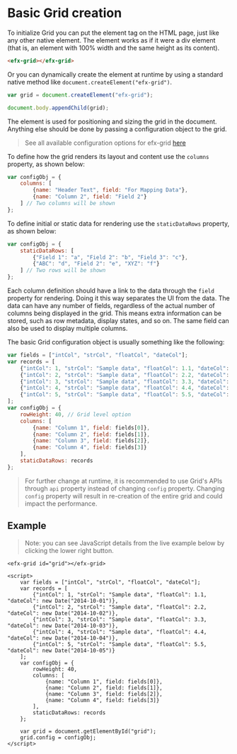 # Basic Grid creation

To initialize Grid you can put the element tag on the HTML page, just like any other native element. The element works as if it were a div element (that is, an element with 100% width and the same height as its content). 

```html
<efx-grid></efx-grid>
```

Or you can dynamically create the element at runtime by using a standard native method like `document.createElement("efx-grid")`.

```js
var grid = document.createElement("efx-grid");

document.body.appendChild(grid);
```

The element is used for positioning and sizing the grid in the document. Anything else should be done by passing a configuration object to the grid. 

> See all available configuration options for efx-grid [here](../apis/rt_grid/Grid.md)

To define how the grid renders its layout and content use the `columns` property, as shown below:

```js
var configObj = {
	columns: [
		{name: "Header Text", field: "For Mapping Data"},
		{name: "Column 2", field: "Field 2"}
	] // Two columns will be shown
};
```

To define initial or static data for rendering use the `staticDataRows` property, as shown below:

```js
var configObj = {
	staticDataRows: [
		{"Field 1": "a", "Field 2": "b", "Field 3": "c"},
		{"ABC": "d", "Field 2": "e", "XYZ": "f"}
	] // Two rows will be shown
};
```

Each column definition should have a link to the data through the `field` property for rendering. Doing it this way separates the UI from the data. The data can have any number of fields, regardless of the actual number of columns being displayed in the grid. This means extra information can be stored, such as row metadata, display states, and so on. The same field can also be used to display multiple columns. 

The basic Grid configuration object is usually something like the following: 

```js
var fields = ["intCol", "strCol", "floatCol", "dateCol"];
var records = [
	{"intCol": 1, "strCol": "Sample data", "floatCol": 1.1, "dateCol": new Date("2014-10-01")},
	{"intCol": 2, "strCol": "Sample data", "floatCol": 2.2, "dateCol": new Date("2014-10-02")},
	{"intCol": 3, "strCol": "Sample data", "floatCol": 3.3, "dateCol": new Date("2014-10-03")},
	{"intCol": 4, "strCol": "Sample data", "floatCol": 4.4, "dateCol": new Date("2014-10-04")},
	{"intCol": 5, "strCol": "Sample data", "floatCol": 5.5, "dateCol": new Date("2014-10-05")}
];
var configObj = {
	rowHeight: 40, // Grid level option
	columns: [
		{name: "Column 1", field: fields[0]},
		{name: "Column 2", field: fields[1]},
		{name: "Column 3", field: fields[2]},
		{name: "Column 4", field: fields[3]}
	],
	staticDataRows: records
};
```

> For further change at runtime, it is recommended to use Grid's APIs through `api` property instead of changing `config` property. Changing `config` property will result in re-creation of the entire grid and could impact the performance. 

## Example

> Note: you can see JavaScript details from the live example below by clicking the lower right button.

```live
<efx-grid id="grid"></efx-grid>

<script>
	var fields = ["intCol", "strCol", "floatCol", "dateCol"];
	var records = [
		{"intCol": 1, "strCol": "Sample data", "floatCol": 1.1, "dateCol": new Date("2014-10-01")},
		{"intCol": 2, "strCol": "Sample data", "floatCol": 2.2, "dateCol": new Date("2014-10-02")},
		{"intCol": 3, "strCol": "Sample data", "floatCol": 3.3, "dateCol": new Date("2014-10-03")},
		{"intCol": 4, "strCol": "Sample data", "floatCol": 4.4, "dateCol": new Date("2014-10-04")},
		{"intCol": 5, "strCol": "Sample data", "floatCol": 5.5, "dateCol": new Date("2014-10-05")}
	];
	var configObj = {
		rowHeight: 40,
		columns: [
			{name: "Column 1", field: fields[0]},
			{name: "Column 2", field: fields[1]},
			{name: "Column 3", field: fields[2]},
			{name: "Column 4", field: fields[3]}
		],
		staticDataRows: records
	};

	var grid = document.getElementById("grid");
	grid.config = configObj;
</script>
```

